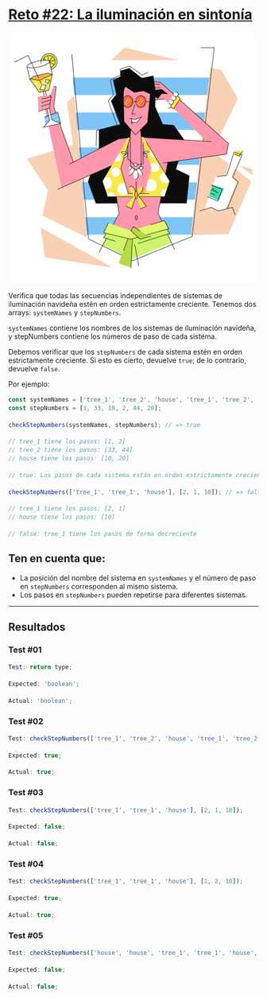 # [Reto #22: La iluminación en sintonía](https://adventjs.dev/es/challenges/2022/22)

![Reto_22](../Assets/Retos_SVG/22.svg)

Verifica que todas las secuencias independientes de sistemas de iluminación navideña estén en orden estrictamente creciente. Tenemos dos arrays: `systemNames` y `stepNumbers`.

`systemNames` contiene los nombres de los sistemas de iluminación navideña, y stepNumbers contiene los números de paso de cada sistema.

Debemos verificar que los `stepNumbers` de cada sistema estén en orden estrictamente creciente. Si esto es cierto, devuelve `true`; de lo contrario, devuelve `false`.

Por ejemplo:

```js
const systemNames = ['tree_1', 'tree_2', 'house', 'tree_1', 'tree_2', 'house'];
const stepNumbers = [1, 33, 10, 2, 44, 20];

checkStepNumbers(systemNames, stepNumbers); // => true

// tree_1 tiene los pasos: [1, 2]
// tree_2 tiene los pasos: [33, 44]
// house tiene los pasos: [10, 20]

// true: Los pasos de cada sistema están en orden estrictamente creciente

checkStepNumbers(['tree_1', 'tree_1', 'house'], [2, 1, 10]); // => false

// tree_1 tiene los pasos: [2, 1]
// house tiene los pasos: [10]

// false: tree_1 tiene los pasos de forma decreciente
```

## Ten en cuenta que:

- La posición del nombre del sistema en `systemNames` y el número de paso en `stepNumbers` corresponden al mismo sistema.
- Los pasos en `stepNumbers` pueden repetirse para diferentes sistemas.

---

## Resultados

### Test #01

```js
Test: return type;

Expected: 'boolean';

Actual: 'boolean';
```

### Test #02

```js
Test: checkStepNumbers(['tree_1', 'tree_2', 'house', 'tree_1', 'tree_2', 'house'], [1, 33, 10, 2, 44, 20]);

Expected: true;

Actual: true;
```

### Test #03

```js
Test: checkStepNumbers(['tree_1', 'tree_1', 'house'], [2, 1, 10]);

Expected: false;

Actual: false;
```

### Test #04

```js
Test: checkStepNumbers(['tree_1', 'tree_1', 'house'], [1, 2, 10]);

Expected: true;

Actual: true;
```

### Test #05

```js
Test: checkStepNumbers(['house', 'house', 'tree_1', 'tree_1', 'house', 'tree_2', 'tree_2', 'tree_3'], [5, 2, 1, 2, 3, 4, 5, 6]);

Expected: false;

Actual: false;
```

